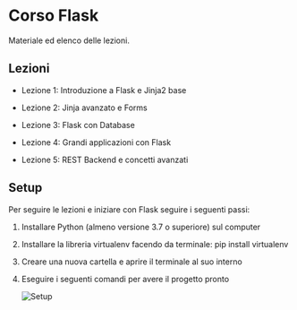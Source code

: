 # Corso Flask
Materiale ed elenco delle lezioni.



## Lezioni

- Lezione 1: Introduzione a Flask e Jinja2 base

- Lezione 2: Jinja avanzato e Forms
- Lezione 3: Flask con Database
- Lezione 4: Grandi applicazioni con Flask
- Lezione 5: REST Backend e concetti avanzati



## Setup

Per seguire le lezioni e iniziare con Flask seguire i seguenti passi:

1. Installare Python (almeno versione 3.7 o superiore) sul computer

2. Installare la libreria virtualenv facendo da terminale: pip install virtualenv

3. Creare una nuova cartella e aprire il terminale al suo interno

4. Eseguire i seguenti comandi per avere il progetto pronto

   ![Setup](/Users/jeydi/Dropbox/Progetti/PERSONALI/PythonBiellaGroup/MaterialeLezioni/Flask/flask-install.png)